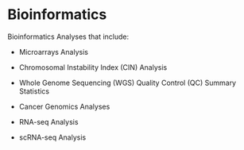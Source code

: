 # Bioinformatics

Bioinformatics Analyses that include:

* Microarrays Analysis

* Chromosomal Instability Index (CIN) Analysis

* Whole Genome Sequencing (WGS) Quality Control (QC) Summary Statistics

* Cancer Genomics Analyses

* RNA-seq Analysis

* scRNA-seq Analysis